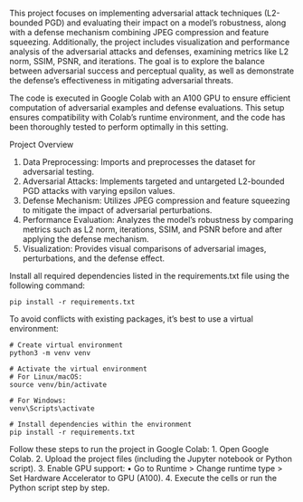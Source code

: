 This project focuses on implementing adversarial attack techniques (L2-bounded PGD) and evaluating their impact on a model’s robustness, along with a defense mechanism combining JPEG compression and feature squeezing. Additionally, the project includes visualization and performance analysis of the adversarial attacks and defenses, examining metrics like L2 norm, SSIM, PSNR, and iterations. The goal is to explore the balance between adversarial success and perceptual quality, as well as demonstrate the defense’s effectiveness in mitigating adversarial threats.

The code is executed in Google Colab with an A100 GPU to ensure efficient computation of adversarial examples and defense evaluations. This setup ensures compatibility with Colab’s runtime environment, and the code has been thoroughly tested to perform optimally in this setting.

Project Overview

1. Data Preprocessing: Imports and preprocesses the dataset for adversarial testing.
2. Adversarial Attacks: Implements targeted and untargeted L2-bounded PGD attacks with 	varying epsilon values.
3. Defense Mechanism: Utilizes JPEG compression and feature squeezing to mitigate the impact of adversarial perturbations.
4. Performance Evaluation: Analyzes the model’s robustness by comparing metrics such as L2 norm, iterations, SSIM, and PSNR before and after applying the defense mechanism.
5. Visualization: Provides visual comparisons of adversarial images, perturbations, and the defense effect.

Install all required dependencies listed in the requirements.txt file using the following command:
```
pip install -r requirements.txt
```

To avoid conflicts with existing packages, it’s best to use a virtual environment:
```
# Create virtual environment
python3 -m venv venv

# Activate the virtual environment
# For Linux/macOS:
source venv/bin/activate

# For Windows:
venv\Scripts\activate

# Install dependencies within the environment
pip install -r requirements.txt
```

Follow these steps to run the project in Google Colab:
	1.	Open Google Colab.
	2.	Upload the project files (including the Jupyter notebook or Python script).
	3.	Enable GPU support:
	•	Go to Runtime > Change runtime type > Set Hardware Accelerator to GPU (A100).
	4.	Execute the cells or run the Python script step by step.


